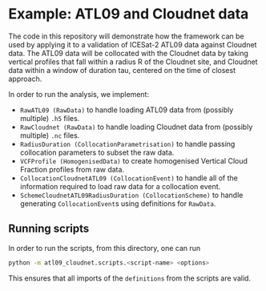 # Example: ATL09 and Cloudnet data

The code in this repository will demonstrate how the framework can be used by applying it to a validation of ICESat-2 ATL09 data against Cloudnet data.
The ATL09 data will be collocated with the Cloudnet data by taking vertical profiles that fall within a radius R of the Cloudnet site, and Cloudnet data within a window of duration tau, centered on the time of closest approach.

In order to run the analysis, we implement:
+ `RawATL09 (RawData)` to handle loading ATL09 data from (possibly multiple) `.h5` files.
+ `RawCloudnet (RawData)` to handle loading Cloudnet data from (possibly multiple) `.nc` files.
+ `RadiusDuration (CollocationParametrisation)` to handle passing collocation parameters to subset the raw data.
+ `VCFProfile (HomogenisedData)` to create homogenised Vertical Cloud Fraction profiles from raw data.
+ `CollocationCloudnetATL09 (CollocationEvent)` to handle all of the information required to load raw data for a collocation event.
+ `SchemeCloudnetATL09RadiusDuration (CollocationScheme)` to handle generating `CollocationEvent`s using definitions for `RawData`.


## Running scripts

In order to run the scripts, from this directory, one can run

```bash
python -m atl09_cloudnet.scripts.<script-name> <options>
```

This ensures that all imports of the `definitions` from the scripts are valid.
